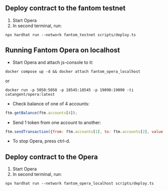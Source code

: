 ## Deploy contract to the fantom testnet
1) Start Opera
2) In second terminal, run:
```shell 
npx hardhat run --network fantom_testnet scripts/deploy.ts
```

## Running Fantom Opera on localhost

- Start Opera and attach js-console to it:
```shell
docker compose up -d && docker attach fantom_opera_localhost
```
or
```shell
docker run -p 5050:5050 -p 18545:18545 -p 19090:19090 -ti catangent/opera:latest
```

- Check balance of one of 4 accounts:
```js
ftm.getBalance(ftm.accounts[4]);
```

- Send 1 token from one account to another:
```js
ftm.sendTransaction({from: ftm.accounts[1], to: ftm.accounts[2], value: web3.toWei(1.0, "ether")});
```

- To stop Opera, press ctrl-d.

## Deploy contract to the Opera
1) Start Opera
2) In second terminal, run:
```shell 
npx hardhat run --network fantom_opera_localhost scripts/deploy.ts
```
